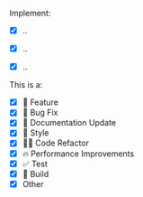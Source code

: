 Implement:

- [x] ..
- [x] ..
- [x] ..


This is a:

- [x] 🍕 Feature
- [x] 🐛 Bug Fix
- [x] 📝 Documentation Update
- [x] 🎨 Style
- [x] 🧑‍💻 Code Refactor
- [x] 🔥 Performance Improvements
- [x] ✅ Test
- [x] 🤖 Build
- [x] Other
